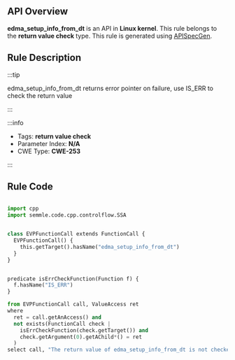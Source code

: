---
---


## API Overview
**edma_setup_info_from_dt** is an API in **Linux kernel**. This rule belongs to the **return value check** type. This rule is generated using [APISpecGen](../../tools/APISpecGen).
## Rule Description

:::tip

edma_setup_info_from_dt returns error pointer on failure, use IS_ERR to check the return value

:::

:::info

- Tags: **return value check**
- Parameter Index: **N/A**
- CWE Type: **CWE-253**

:::

## Rule Code
```python

import cpp
import semmle.code.cpp.controlflow.SSA


class EVPFunctionCall extends FunctionCall {
  EVPFunctionCall() {
    this.getTarget().hasName("edma_setup_info_from_dt")
  }
}


predicate isErrCheckFunction(Function f) {
  f.hasName("IS_ERR") 
}

from EVPFunctionCall call, ValueAccess ret
where
  ret = call.getAnAccess() and
  not exists(FunctionCall check |
    isErrCheckFunction(check.getTarget()) and
    check.getArgument(0).getAChild*() = ret
  )
select call, "The return value of edma_setup_info_from_dt is not checked with IS_ERR."
    
```